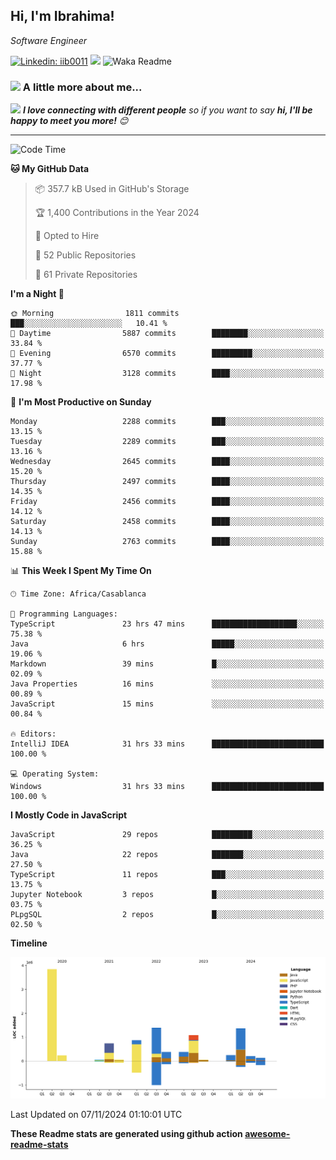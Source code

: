 <h2>Hi, I'm Ibrahima! </h2>
<p><em>Software Engineer 
</em></p>


[![Linkedin: iib0011](https://img.shields.io/badge/-iib0011-blue?style=flat-square&logo=Linkedin&logoColor=white&link=https://www.linkedin.com/in/iib0011/)](https://www.linkedin.com/in/iib0011/)
![](https://visitor-badge.glitch.me/badge?page_id=iib0011)
![Waka Readme](https://github.com/iib0011/iib0011/workflows/Waka%20Readme/badge.svg)


### <img src="https://media.giphy.com/media/VgCDAzcKvsR6OM0uWg/giphy.gif" width="50"> A little more about me...  


<img src="https://media.giphy.com/media/LnQjpWaON8nhr21vNW/giphy.gif" width="60"> <em><b>I love connecting with different people</b> so if you want to say <b>hi, I'll be happy to meet you more!</b> 😊</em>

---
<!--START_SECTION:waka-->
![Code Time](http://img.shields.io/badge/Code%20Time-3%2C955%20hrs%2035%20mins-blue)

**🐱 My GitHub Data** 

> 📦 357.7 kB Used in GitHub's Storage 
 > 
> 🏆 1,400 Contributions in the Year 2024
 > 
> 💼 Opted to Hire
 > 
> 📜 52 Public Repositories 
 > 
> 🔑 61 Private Repositories 
 > 
**I'm a Night 🦉** 

```text
🌞 Morning                1811 commits        ███░░░░░░░░░░░░░░░░░░░░░░   10.41 % 
🌆 Daytime                5887 commits        ████████░░░░░░░░░░░░░░░░░   33.84 % 
🌃 Evening                6570 commits        █████████░░░░░░░░░░░░░░░░   37.77 % 
🌙 Night                  3128 commits        ████░░░░░░░░░░░░░░░░░░░░░   17.98 % 
```
📅 **I'm Most Productive on Sunday** 

```text
Monday                   2288 commits        ███░░░░░░░░░░░░░░░░░░░░░░   13.15 % 
Tuesday                  2289 commits        ███░░░░░░░░░░░░░░░░░░░░░░   13.16 % 
Wednesday                2645 commits        ████░░░░░░░░░░░░░░░░░░░░░   15.20 % 
Thursday                 2497 commits        ████░░░░░░░░░░░░░░░░░░░░░   14.35 % 
Friday                   2456 commits        ████░░░░░░░░░░░░░░░░░░░░░   14.12 % 
Saturday                 2458 commits        ████░░░░░░░░░░░░░░░░░░░░░   14.13 % 
Sunday                   2763 commits        ████░░░░░░░░░░░░░░░░░░░░░   15.88 % 
```


📊 **This Week I Spent My Time On** 

```text
🕑︎ Time Zone: Africa/Casablanca

💬 Programming Languages: 
TypeScript               23 hrs 47 mins      ███████████████████░░░░░░   75.38 % 
Java                     6 hrs               █████░░░░░░░░░░░░░░░░░░░░   19.06 % 
Markdown                 39 mins             █░░░░░░░░░░░░░░░░░░░░░░░░   02.09 % 
Java Properties          16 mins             ░░░░░░░░░░░░░░░░░░░░░░░░░   00.89 % 
JavaScript               15 mins             ░░░░░░░░░░░░░░░░░░░░░░░░░   00.84 % 

🔥 Editors: 
IntelliJ IDEA            31 hrs 33 mins      █████████████████████████   100.00 % 

💻 Operating System: 
Windows                  31 hrs 33 mins      █████████████████████████   100.00 % 
```

**I Mostly Code in JavaScript** 

```text
JavaScript               29 repos            █████████░░░░░░░░░░░░░░░░   36.25 % 
Java                     22 repos            ███████░░░░░░░░░░░░░░░░░░   27.50 % 
TypeScript               11 repos            ███░░░░░░░░░░░░░░░░░░░░░░   13.75 % 
Jupyter Notebook         3 repos             █░░░░░░░░░░░░░░░░░░░░░░░░   03.75 % 
PLpgSQL                  2 repos             █░░░░░░░░░░░░░░░░░░░░░░░░   02.50 % 
```



**Timeline**

![Lines of Code chart](https://raw.githubusercontent.com/iib0011/iib0011/master/assets/bar_graph.png)


 Last Updated on 07/11/2024 01:10:01 UTC
<!--END_SECTION:waka-->

**These Readme stats are generated using github action [awesome-readme-stats](https://github.com/iib0011/waka-readme-stats)**
